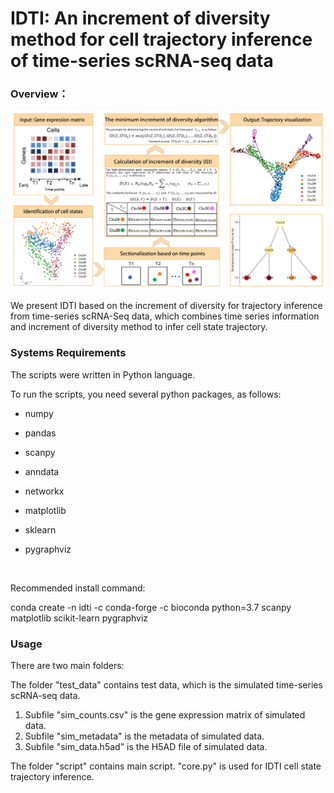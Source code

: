 # IDTI: An increment of diversity method for cell trajectory inference of time-series scRNA-seq data
### Overview：
![image-20220808170723505](workflow.png)

We present IDTI based on the increment of diversity for trajectory inference from time-series scRNA-Seq data, which combines time series information and increment of diversity method to infer cell state trajectory.


### Systems Requirements

The scripts were written in Python language.

To run the scripts, you need several python packages, as follows:

- numpy 

- pandas 

- scanpy

- anndata 

- networkx

- matplotlib

- sklearn

- pygraphviz

  ​

Recommended install command:

conda create -n idti -c conda-forge -c bioconda  python=3.7 scanpy matplotlib scikit-learn pygraphviz

### Usage

There are two main folders:

The folder "test_data" contains test data, which is the simulated time-series scRNA-seq data.
1. Subfile "sim_counts.csv" is the gene expression matrix of simulated data.
2. Subfile "sim_metadata" is the metadata of simulated data.
3. Subfile "sim_data.h5ad" is the H5AD file of simulated data.

The folder "script" contains main script.
"core.py" is used for IDTI cell state trajectory inference.

